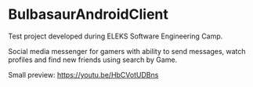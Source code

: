 # BulbasaurAndroidClient
Test project developed during ELEKS Software Engineering Camp.

Social media messenger for gamers with ability to send messages, watch profiles and find new friends using search by Game.

Small preview: https://youtu.be/HbCVotUDBns
